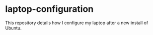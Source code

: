 # laptop-configuration
This repository details how I configure my laptop after a new install of Ubuntu.
